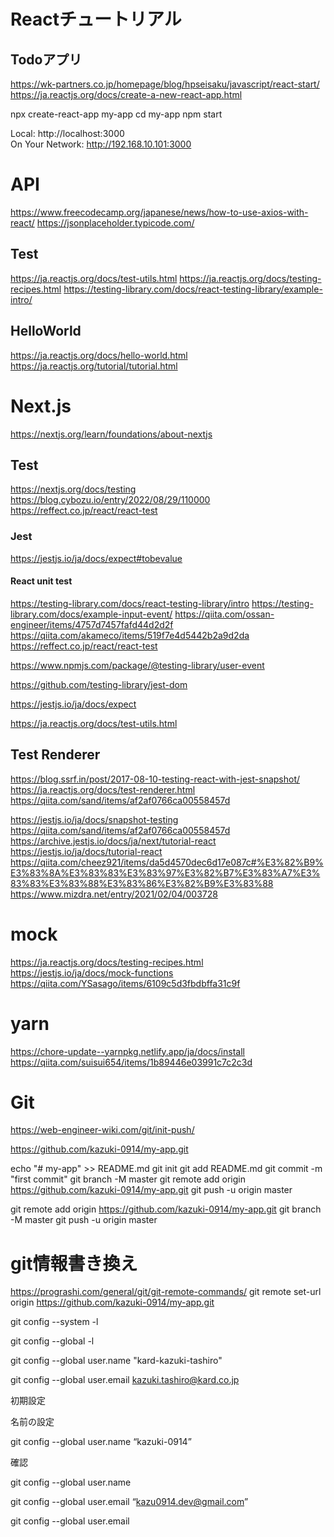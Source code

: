 # Reactチュートリアル
## Todoアプリ
https://wk-partners.co.jp/homepage/blog/hpseisaku/javascript/react-start/
https://ja.reactjs.org/docs/create-a-new-react-app.html

npx create-react-app my-app
cd my-app
npm start

  Local:            http://localhost:3000        
  On Your Network:  http://192.168.10.101:3000   

# API
https://www.freecodecamp.org/japanese/news/how-to-use-axios-with-react/
https://jsonplaceholder.typicode.com/

## Test
https://ja.reactjs.org/docs/test-utils.html
https://ja.reactjs.org/docs/testing-recipes.html
https://testing-library.com/docs/react-testing-library/example-intro/

## HelloWorld
https://ja.reactjs.org/docs/hello-world.html
https://ja.reactjs.org/tutorial/tutorial.html

# Next.js
https://nextjs.org/learn/foundations/about-nextjs
## Test
https://nextjs.org/docs/testing
https://blog.cybozu.io/entry/2022/08/29/110000
https://reffect.co.jp/react/react-test

### Jest
https://jestjs.io/ja/docs/expect#tobevalue

#### React unit test
https://testing-library.com/docs/react-testing-library/intro
https://testing-library.com/docs/example-input-event/
https://qiita.com/ossan-engineer/items/4757d7457fafd44d2d2f
https://qiita.com/akameco/items/519f7e4d5442b2a9d2da
https://reffect.co.jp/react/react-test

https://www.npmjs.com/package/@testing-library/user-event


https://github.com/testing-library/jest-dom

https://jestjs.io/ja/docs/expect

https://ja.reactjs.org/docs/test-utils.html

## Test Renderer
https://blog.ssrf.in/post/2017-08-10-testing-react-with-jest-snapshot/
https://ja.reactjs.org/docs/test-renderer.html
https://qiita.com/sand/items/af2af0766ca00558457d

https://jestjs.io/ja/docs/snapshot-testing
https://qiita.com/sand/items/af2af0766ca00558457d
https://archive.jestjs.io/docs/ja/next/tutorial-react
https://jestjs.io/ja/docs/tutorial-react
https://qiita.com/cheez921/items/da5d4570dec6d17e087c#%E3%82%B9%E3%83%8A%E3%83%83%E3%83%97%E3%82%B7%E3%83%A7%E3%83%83%E3%83%88%E3%83%86%E3%82%B9%E3%83%88
https://www.mizdra.net/entry/2021/02/04/003728

# mock
https://ja.reactjs.org/docs/testing-recipes.html
https://jestjs.io/ja/docs/mock-functions
https://qiita.com/YSasago/items/6109c5d3fbdbffa31c9f

# yarn 
https://chore-update--yarnpkg.netlify.app/ja/docs/install
https://qiita.com/suisui654/items/1b89446e03991c7c2c3d



# Git


https://web-engineer-wiki.com/git/init-push/

https://github.com/kazuki-0914/my-app.git

echo "# my-app" >> README.md
git init
git add README.md
git commit -m "first commit"
git branch -M master
git remote add origin https://github.com/kazuki-0914/my-app.git
git push -u origin master

git remote add origin https://github.com/kazuki-0914/my-app.git
git branch -M master
git push -u origin master


# git情報書き換え
https://prograshi.com/general/git/git-remote-commands/
git remote set-url origin https://github.com/kazuki-0914/my-app.git

git config --system -l 

git config --global -l 

 

git config --global user.name "kard-kazuki-tashiro" 

git config --global user.email kazuki.tashiro@kard.co.jp 

初期設定 

名前の設定 

git config --global user.name “kazuki-0914” 

確認 

git config --global user.name 

 

git config --global user.email “kazu0914.dev@gmail.com” 

 

git config --global user.email 
